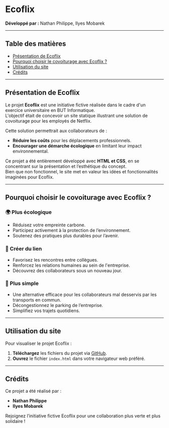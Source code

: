 # Ecoflix

**Développé par :** Nathan Philippe, Ilyes Mobarek

---

## Table des matières
- [Présentation de Ecoflix](#présentation-de-ecoflix)
- [Pourquoi choisir le covoiturage avec Ecoflix ?](#pourquoi-choisir-le-covoiturage-avec-ecoflix)
- [Utilisation du site](#utilisation-du-site)
- [Crédits](#crédits)

---

## Présentation de Ecoflix

Le projet **Ecoflix** est une initiative fictive réalisée dans le cadre d'un exercice universitaire en BUT Informatique.  
L'objectif était de concevoir un site statique illustrant une solution de covoiturage pour les employés de Netflix.  

Cette solution permettrait aux collaborateurs de :  
- **Réduire les coûts** pour les déplacements professionnels.  
- **Encourager une démarche écologique** en limitant leur impact environnemental.  

Ce projet a été entièrement développé avec **HTML et CSS**, en se concentrant sur la présentation et l’esthétique du concept.  
Bien que non fonctionnel, le site met en valeur les idées et fonctionnalités imaginées pour Ecoflix.

---

## Pourquoi choisir le covoiturage avec Ecoflix ?

### 🌍 Plus écologique
- Réduisez votre empreinte carbone.  
- Participez activement à la protection de l’environnement.  
- Soutenez des pratiques plus durables pour l’avenir.  

### 🤝 Créer du lien
- Favorisez les rencontres entre collègues.  
- Renforcez les relations humaines au sein de l'entreprise.  
- Découvrez des collaborateurs sous un nouveau jour.  

### 🚗 Plus simple
- Une alternative efficace pour les collaborateurs mal desservis par les transports en commun.  
- Décongestionnez le parking de l’entreprise.  
- Simplifiez vos trajets quotidiens.  

---

## Utilisation du site

Pour visualiser le projet Ecoflix :  

1. **Téléchargez** les fichiers du projet via [GitHub](https://github.com/IlyesMobarek/Ecoflix).  
2. **Ouvrez** le fichier `index.html` dans votre navigateur web préféré.  

---

## Crédits

Ce projet a été réalisé par :  
- **Nathan Philippe**  
- **Ilyes Mobarek**  

Rejoignez l’initiative fictive Ecoflix pour une collaboration plus verte et plus solidaire !
